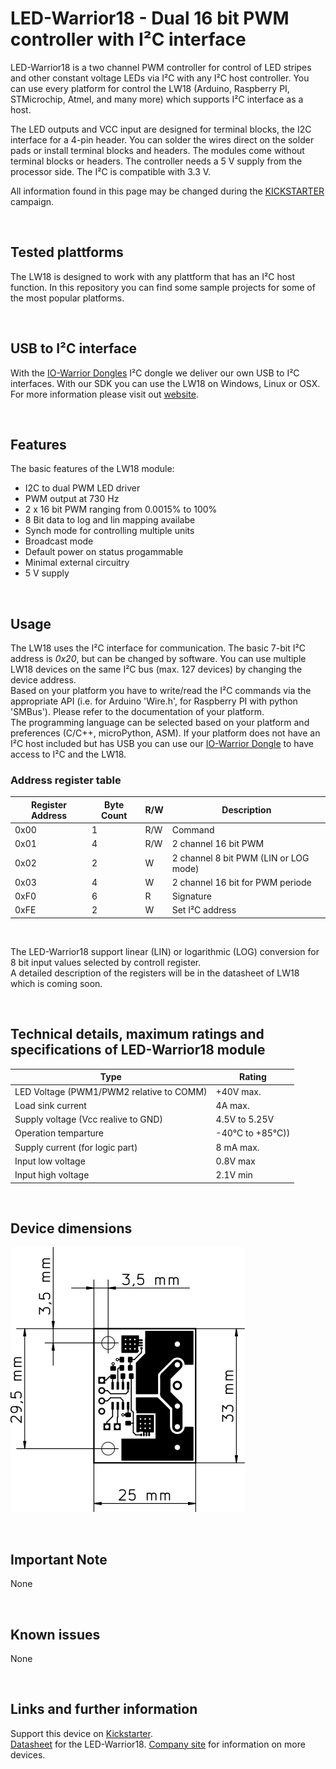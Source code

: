 # LED-Warrior18 - Dual 16 bit PWM controller with I²C interface
LED-Warrior18 is a two channel PWM controller for control of LED stripes and other constant voltage LEDs via I²C with any I²C host controller. You can use every platform for control the LW18 (Arduino, Raspberry PI, STMicrochip, Atmel, and many more) which supports I²C interface as a host.
&nbsp;

The LED outputs and VCC input are designed for terminal blocks, the I2C interface for a 4-pin header. You can  solder the wires direct on the solder pads or install terminal blocks and headers. The modules come without terminal blocks or headers. The controller needs a 5 V supply from the processor side. The I²C is compatible with 3.3 V.
&nbsp;

All information found in this page may be changed during the [KICKSTARTER](https://www.kickstarter.com/projects/thebug/led-dimming-done-right-pwm-with-i2c/description) campaign.
&nbsp;


&nbsp;
## Tested plattforms
The LW18 is designed to work with any plattform that has an I²C host function. In this repository you can find some sample projects for some of the most popular platforms.  


&nbsp;
## USB to I²C interface
With the [IO-Warrior Dongles](https://codemercs.com/de/dongles) I²C dongle we deliver our own USB to I²C interfaces. With our SDK you can use the LW18 on Windows, Linux or OSX. For more information please visit out [website](https://www.codemercs.com).


&nbsp;
## Features
The basic features of the LW18 module:
- I2C to dual PWM LED driver
- PWM output at 730 Hz
- 2 x 16 bit PWM ranging from 0.0015% to 100%
- 8 Bit data to log and lin mapping availabe
- Synch mode for controlling multiple units
- Broadcast mode
- Default power on status progammable
- Minimal external circuitry
- 5 V supply


&nbsp;
## Usage
The LW18 uses the I²C interface for communication. The basic 7-bit I²C address is *0x20*, but can be changed by software. You can use multiple LW18 devices on the same I²C bus (max. 127 devices) by changing the device address.  
Based on your platform you have to write/read the I²C commands via the appropriate API (i.e. for Arduino 'Wire.h', for Raspberry PI with python 'SMBus'). Please refer to the documentation of your platform.  
The programming language can be selected based on your platform and preferences (C/C++, microPython, ASM).
If your platform does not have an I²C host included but has USB you can use our [IO-Warrior Dongle](https://codemercs.com/de/dongles) to have access to I²C and the LW18. 
&nbsp;

### Address register table
| Register Address | Byte Count | R/W | Description |
| ----------- | ----------- | ----------- | ----------- |
| 0x00 | 1 | R/W | Command |
| 0x01 | 4 | R/W | 2 channel 16 bit PWM|
| 0x02 | 2 | W | 2 channel 8 bit PWM (LIN or LOG mode)|
| 0x03 | 4 | W | 2 channel 16 bit for PWM periode |
| 0xF0 | 6 | R | Signature |
| 0xFE | 2 | W | Set I²C address |

&nbsp;

The LED-Warrior18 support linear (LIN) or logarithmic (LOG) conversion for 8 bit input values selected by controll register.  
A detailed description of the registers will be in the datasheet of LW18 which is coming soon.


&nbsp;
## Technical details, maximum ratings and specifications of LED-Warrior18 module
| Type | Rating |
| ----------- | ----------- |
| LED Voltage (PWM1/PWM2 relative to COMM) | +40V max. |
| Load sink current | 4A max. |
| Supply voltage (Vcc realive to GND) | 4.5V to 5.25V |
| Operation temparture | -40°C to +85°C))|
| Supply current (for logic part) | 8 mA max. |
| Input low voltage | 0.8V max |
| Input high voltage | 2.1V min |

&nbsp;
## Device dimensions
![KW28Eval PCB](lw18-dimensions.png)


&nbsp;
## Important Note
None


&nbsp;
## Known issues
None


&nbsp;
## Links and further information
Support this device on [Kickstarter](https://www.kickstarter.com/projects/thebug/led-dimming-done-right-pwm-with-i2c/description).  
[Datasheet](https://codemercs.com/downloads/ledwarrior/LW18_Datasheet.pdf) for the LED-Warrior18.
[Company site](https://www.codemercs.com) for information on more devices.
